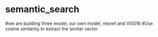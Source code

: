 # semantic_search

#we are building three model; our own model, resnet and VGG16
#Use cosine similarity to extract the similar vector. 